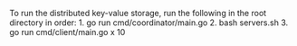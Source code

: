 To run the distributed key-value storage, run the following in the root directory in order:
    1. go run cmd/coordinator/main.go
    2. bash servers.sh
    3. go run cmd/client/main.go  x 10
    
    